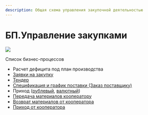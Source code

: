 ```yaml
---
description: Общая схема управления закупочной деятельностью
---
```


# БП.Управление закупками

![](<../../.gitbook/assets/image (300).png>)

Список бизнес-процессов

* Расчет дефицита под план производства
* [Заявки на закупку](bp.po-upravleniyu-potrebnostyu/zayavki-na-zakupku.md)
* [Тендер](bp.-po-tendernym-proceduram/bp.tender.md)
* [Спецификация и график поставки (Заказ поставщику)](../../kontraktno-dogovornoi-uchet/kontraktno-dogovoronoi-uchet/specifikacii.md)
* Приход ([рублевый](../../uchet/postuplenie-tovarov-i-uslug/biznes-processy-prikhoda/bp.prikhod-rublevyi.md), [валютный](../../uchet/postuplenie-tovarov-i-uslug/biznes-processy-prikhoda/bp.prikhod-valyutnyi.md))
* [Передача материалов кооператору](bp.po-rabote-s-kooperatorom/bp.peredacha-materialov-kooperatoru.md)
* [Возврат материалов от кооператора](bp.po-rabote-s-kooperatorom/bp.vozvrat-materialov-ot-kooperatora.md)
* [Приход от кооператора](bp.po-rabote-s-kooperatorom/bp.prikhod-ot-kooperatora.md)
